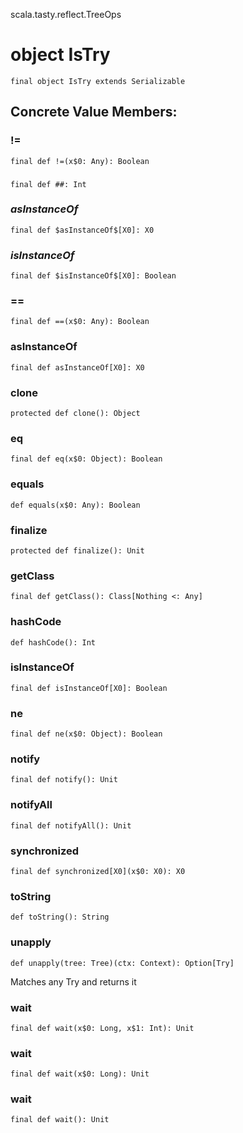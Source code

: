 scala.tasty.reflect.TreeOps
# object IsTry

<pre><code class="language-scala" >final object IsTry extends Serializable</pre></code>
## Concrete Value Members:
### !=
<pre><code class="language-scala" >final def !=(x$0: Any): Boolean</pre></code>

### ##
<pre><code class="language-scala" >final def ##: Int</pre></code>

### $asInstanceOf$
<pre><code class="language-scala" >final def $asInstanceOf$[X0]: X0</pre></code>

### $isInstanceOf$
<pre><code class="language-scala" >final def $isInstanceOf$[X0]: Boolean</pre></code>

### ==
<pre><code class="language-scala" >final def ==(x$0: Any): Boolean</pre></code>

### asInstanceOf
<pre><code class="language-scala" >final def asInstanceOf[X0]: X0</pre></code>

### clone
<pre><code class="language-scala" >protected def clone(): Object</pre></code>

### eq
<pre><code class="language-scala" >final def eq(x$0: Object): Boolean</pre></code>

### equals
<pre><code class="language-scala" >def equals(x$0: Any): Boolean</pre></code>

### finalize
<pre><code class="language-scala" >protected def finalize(): Unit</pre></code>

### getClass
<pre><code class="language-scala" >final def getClass(): Class[Nothing <: Any]</pre></code>

### hashCode
<pre><code class="language-scala" >def hashCode(): Int</pre></code>

### isInstanceOf
<pre><code class="language-scala" >final def isInstanceOf[X0]: Boolean</pre></code>

### ne
<pre><code class="language-scala" >final def ne(x$0: Object): Boolean</pre></code>

### notify
<pre><code class="language-scala" >final def notify(): Unit</pre></code>

### notifyAll
<pre><code class="language-scala" >final def notifyAll(): Unit</pre></code>

### synchronized
<pre><code class="language-scala" >final def synchronized[X0](x$0: X0): X0</pre></code>

### toString
<pre><code class="language-scala" >def toString(): String</pre></code>

### unapply
<pre><code class="language-scala" >def unapply(tree: Tree)(ctx: Context): Option[Try]</pre></code>
Matches any Try and returns it

### wait
<pre><code class="language-scala" >final def wait(x$0: Long, x$1: Int): Unit</pre></code>

### wait
<pre><code class="language-scala" >final def wait(x$0: Long): Unit</pre></code>

### wait
<pre><code class="language-scala" >final def wait(): Unit</pre></code>

